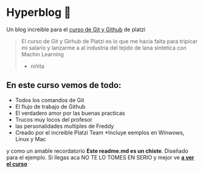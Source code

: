 # Hyperblog 💚
Un blog increible para el [curso de Git y Github](https://platzi.com/cursos/git-github/ "curso de Git y Github") de platzi
 > El curso de Git y Girhub de Platzi es lo que me hacia falta para tripicar mi salario y lanzarme a al industria del tejido de lana sintetica con Machin Learning
 > - niñita

## En este curso vemos de todo: 
* Todos los comandos de Git
* El flujo de trabajo de Github
* El verdadero amor por las buenas practicas
* Trucos muy locos del profesor
* las personalidades multiples de Freddy
* Creado por el increible Platzi Team
*Incluye eemplos en Winwows, Linux y Mac

y como un amable recordatorio **Este readme.md es un chiste**. Diseñado para el ejemplo. Si llegas aca 	NO TE LO TOMES EN SERIO y mejor ve [**a ver el curso** ](https://platzi.com/cursos/git-github/ "a ver el curso ")
